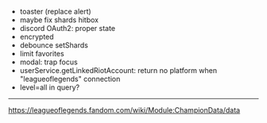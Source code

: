 - toaster (replace alert)
- maybe fix shards hitbox
- discord OAuth2: proper state
- encrypted
- debounce setShards
- limit favorites
- modal: trap focus
- userService.getLinkedRiotAccount: return no platform when "leagueoflegends" connection
- level=all in query?

---

https://leagueoflegends.fandom.com/wiki/Module:ChampionData/data
